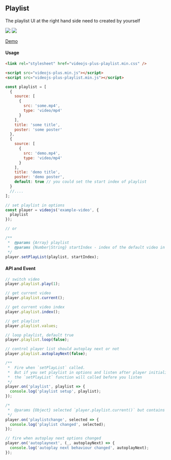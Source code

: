 ## Playlist

The playlist UI at the right hand side need to created by yourself

<img src="../../screenshot/playlist_1.png" style="max-width: 960px;">
<img src="../../screenshot/playlist_2.png" style="max-width: 960px;">

[Demo](https://pong420.github.io/videojs-plus/examples/playlist.html)

#### Usage

```html
<link rel="stylesheet" href="videojs-plus-playlist.min.css" />

<script src="videojs-plus.min.js"></script>
<script src="videojs-plus-playlist.min.js"></script>
```

```js
const playlist = [
  {
    source: [
      {
        src: 'some.mp4',
        type: 'video/mp4'
      }
    ],
    title: 'some title',
    poster: 'some poster'
  },
  {
    source: [
      {
        src: 'demo.mp4',
        type: 'video/mp4'
      }
    ],
    title: 'demo title',
    poster: 'demo poster',
    default: true // you could set the start index of playlist
  }
  //....
];

// set playlist in options
const player = videojs('example-video', {
  playlist
});

// or

/**
 *  @params {Array} playlist
 *  @params {Number|String} startIndex - index of the default video in the playlist
 */
player.setPlayList(playlist, startIndex);
```

#### API and Event

```js
// switch video
player.playlist.play(1);

// get current video
player.playlist.current();

// get current video index
player.playlist.index();

// get playlist
player.playlist.values;

// loop playlist, default true
player.playlist.loop(false);

// control player list should autoplay next or not
player.playlist.autoplayNext(false);

/**
 *  Fire when `setPlayList` called.
 *  But if you set playlist in options and listen after player initialized,
 *  the `setPlayList` function will called before you listen
 */
player.on('playlist', playlist => {
  console.log('playlist setup', playlist);
});

/*
 *  @params {Object} selected `player.playlist.current()` but contains index;
 */
player.on('playlistchange', selected => {
  console.log('playlist changed', selected);
});

// fire when autoplay next options changed
player.on('autoplaynext', (_, autoplayNext) => {
  console.log('autoplay next behaviour changed', autoplayNext);
});
```
